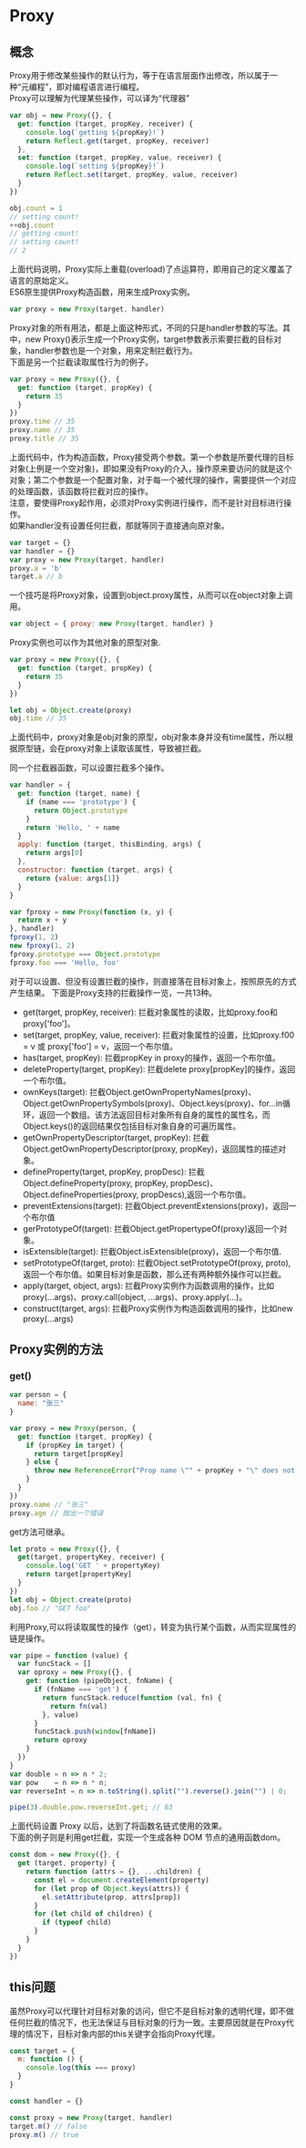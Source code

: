 # Proxy
## 概念
Proxy用于修改某些操作的默认行为，等于在语言层面作出修改，所以属于一种“元编程”，即对编程语言进行编程。  
Proxy可以理解为代理某些操作，可以译为“代理器”
```js
var obj = new Proxy({}, {
  get: function (target, propKey, receiver) {
    console.log(`getting ${propKey}!`)
    return Reflect.get(target, propKey, receiver)
  },
  set: function (target, propKey, value, receiver) {
    console.log(`setting ${propKey}!`)
    return Reflect.set(target, propKey, value, receiver)
  }
})

obj.count = 1
// setting count!
++obj.count
// getting count!
// setting count!
// 2
```
上面代码说明，Proxy实际上重载(overload)了点运算符，即用自己的定义覆盖了语言的原始定义。  
ES6原生提供Proxy构造函数，用来生成Proxy实例。
```js  
var proxy = new Proxy(target, handler)
```
Proxy对象的所有用法，都是上面这种形式，不同的只是handler参数的写法。其中，new Proxy()表示生成一个Proxy实例，target参数表示索要拦截的目标对象，handler参数也是一个对象，用来定制拦截行为。  
下面是另一个拦截读取属性行为的例子。
```js
var proxy = new Proxy({}, {
  get: function (target, propKey) {
    return 35
  }
})
proxy.time // 35
proxy.name // 35
proxy.title // 35
```
上面代码中，作为构造函数，Proxy接受两个参数。第一个参数是所要代理的目标对象(上例是一个空对象)，即如果没有Proxy的介入，操作原来要访问的就是这个对象；第二个参数是一个配置对象，对于每一个被代理的操作，需要提供一个对应的处理函数，该函数将拦截对应的操作。  
注意，要使得Proxy起作用，必须对Proxy实例进行操作，而不是针对目标进行操作。  
如果handler没有设置任何拦截，那就等同于直接通向原对象。
```js
var target = {}
var handler = {}
var proxy = new Proxy(target, handler)
proxy.a = 'b'
target.a // b
```

一个技巧是将Proxy对象，设置到object.proxy属性，从而可以在object对象上调用。
```js
var object = { proxy: new Proxy(target, handler) }
```
Proxy实例也可以作为其他对象的原型对象.
```js
var proxy = new Proxy({}, {
  get: function (target, propKey) {
    return 35
  }
})

let obj = Object.create(proxy)
obj.time // 35
```
上面代码中，proxy对象是obj对象的原型，obj对象本身并没有time属性，所以根据原型链，会在proxy对象上读取该属性，导致被拦截。

同一个拦截器函数，可以设置拦截多个操作。
```js
var handler = {
  get: function (target, name) {
    if (name === 'prototype') {
      return Object.prototype
    }
    return 'Hello, ' + name
  }
  apply: function (target, thisBinding, args) {
    return args[0]
  },
  constructor: function (target, args) {
    return {value: args[1]}
  }
}

var fproxy = new Proxy(function (x, y) {
  return x + y
}, handler)
fproxy(1, 2)
new fproxy(1, 2)
fproxy.prototype === Object.prototype
fproxy.foo === 'Hello, foo'
```
对于可以设置、但没有设置拦截的操作，则直接落在目标对象上，按照原先的方式产生结果。
下面是Proxy支持的拦截操作一览，一共13种。  
- get(target, propKey, receiver): 拦截对象属性的读取，比如proxy.foo和proxy['foo']。
- set(target, propKey, value, receiver): 拦截对象属性的设置，比如proxy.f00 = v 或 proxy['foo'] = v，返回一个布尔值。 
- has(target, propKey): 拦截propKey in proxy的操作，返回一个布尔值。
- deleteProperty(target, propKey): 拦截delete proxy[propKey]的操作，返回一个布尔值。  
- ownKeys(target): 拦截Object.getOwnPropertyNames(proxy)、Object.getOwnPropertySymbols(proxy)、Object.keys(proxy)、for...in循环，返回一个数组。该方法返回目标对象所有自身的属性的属性名，而Object.keys()的返回结果仅包括目标对象自身的可遍历属性。
- getOwnPropertyDescriptor(target, propKey): 拦截Object.getOwnPropertyDescriptor(proxy, propKey)，返回属性的描述对象。
- defineProperty(target, propKey, propDesc): 拦截Object.defineProperty(proxy, propKey, propDesc)、Object.defineProperties(proxy, propDescs),返回一个布尔值。  
- preventExtensions(target): 拦截Object.preventExtensions(proxy)，返回一个布尔值
- gerPrototypeOf(target): 拦截Object.getPropertypeOf(proxy)返回一个对象。
- isExtensible(target): 拦截Object.isExtensible(proxy)，返回一个布尔值.
- setPrototypeOf(target, proto): 拦截Object.setPrototypeOf(proxy, proto),返回一个布尔值。如果目标对象是函数，那么还有两种额外操作可以拦截。  
- apply(target, object, args): 拦截Proxy实例作为函数调用的操作，比如proxy(...args)、proxy.call(object, ...args)、proxy.apply(...)。
- construct(target, args): 拦截Proxy实例作为构造函数调用的操作，比如new proxy(...args)

## Proxy实例的方法
### get()
```js
var person = {
  name: "张三"
}

var proxy = new Proxy(person, {
  get: function (target, propKey) {
    if (propKey in target) {
      return target[propKey]
    } else {
      throw new ReferenceError("Prop name \"" + propKey + "\" does not exist.")
    }
  }
})
proxy.name // "张三"
proxy.age // 抛出一个错误
```
get方法可继承。
```js
let proto = new Proxy({}, {
  get(target, propertyKey, receiver) {
    console.log('GET ' + propertyKey)
    return target[propertyKey]
  }
})
let obj = Object.create(proto)
obj.foo // "GET foo"
```
利用Proxy,可以将读取属性的操作（get），转变为执行某个函数，从而实现属性的链是操作。  
```js
var pipe = function (value) {
  var funcStack = []
  var oproxy = new Proxy({}, {
    get: function (pipeObject, fnName) {
      if (fnName === 'get') {
        return funcStack.reduce(function (val, fn) {
          return fn(val)
        }, value)
      }
      funcStack.push(window[fnName])
      return oproxy
    }
  })
}
var double = n => n * 2;
var pow    = n => n * n;
var reverseInt = n => n.toString().split("").reverse().join("") | 0;

pipe(3).double.pow.reverseInt.get; // 63
```
上面代码设置 Proxy 以后，达到了将函数名链式使用的效果。  
下面的例子则是利用get拦截，实现一个生成各种 DOM 节点的通用函数dom。
```js
const dom = new Proxy({}, {
  get (target, property) {
    return function (attrs = {}, ...children) {
      const el = document.createElement(property)
      for (let prop of Object.keys(attrs)) {
        el.setAttribute(prop, attrs[prop])
      }
      for (let child of children) {
        if (typeof child)
      }
    }
  }
})
```
## this问题
虽然Proxy可以代理针对目标对象的访问，但它不是目标对象的透明代理，即不做任何拦截的情况下，也无法保证与目标对象的行为一致。主要原因就是在Proxy代理的情况下，目标对象内部的this关键字会指向Proxy代理。
```js
const target = {
  m: function () {
    console.log(this === proxy)
  }
}

const handler = {}

const proxy = new Proxy(target, handler)
target.m() // false
proxy.m() // true
```
